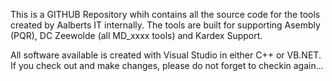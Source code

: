 This is a GITHUB Repository whih contains all the source code for the tools created by Aalberts IT internally.
The tools are built for supporting Asembly (PQR), DC Zeewolde (all MD_xxxx tools) and Kardex Support.

All software available is created with Visual Studio in either C++ or VB.NET.
If you check out and make changes, please do not forget to checkin again...
